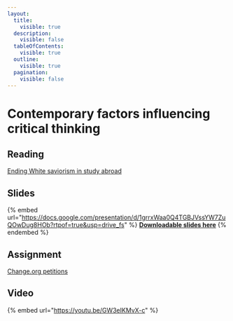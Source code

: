 ```yaml
---
layout:
  title:
    visible: true
  description:
    visible: false
  tableOfContents:
    visible: true
  outline:
    visible: true
  pagination:
    visible: false
---
```


# Contemporary factors influencing critical thinking

## Reading

[Ending White saviorism in study abroad](https://drive.google.com/open?id=1c5vCbZ20bBOicrQRPA\_IbWkKIRANMYYz\&usp=drive\_fs)

## Slides

{% embed url="https://docs.google.com/presentation/d/1grrxWaa0Q4TGBJVssYW7ZuQOwDug8HOb?rtpof=true&usp=drive_fs" %}
[**Downloadable slides here**](https://docs.google.com/presentation/d/1grrxWaa0Q4TGBJVssYW7ZuQOwDug8HOb?rtpof=true\&usp=drive\_fs)
{% endembed %}

## Assignment

[Change.org petitions](https://docs.google.com/document/d/1grzvdOFg6PF5FwW0n6F3LCuY2L\_hbGJk?rtpof=true\&usp=drive\_fs)

## Video

{% embed url="https://youtu.be/GW3eIKMvX-c" %}
